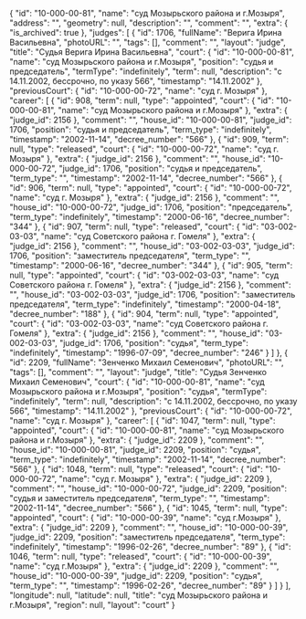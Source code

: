 {
    "id": "10-000-00-81",
    "name": "суд Мозырьского района и г.Мозыря",
    "address": "",
    "geometry": null,
    "description": "",
    "comment": "",
    "extra": {
        "is_archived": true
    },
    "judges": [
        {
            "id": 1706,
            "fullName": "Верига Ирина Васильевна",
            "photoURL": "",
            "tags": [],
            "comment": "",
            "layout": "judge",
            "title": "Судья Верига Ирина Васильевна",
            "court": {
                "id": "10-000-00-81",
                "name": "суд Мозырьского района и г.Мозыря",
                "position": "судья и председатель",
                "termType": "indefinitely",
                "term": null,
                "description": "c 14.11.2002, бессрочно, по указу 566",
                "timestamp": "14.11.2002"
            },
            "previousCourt": {
                "id": "10-000-00-72",
                "name": "суд г. Мозыря"
            },
            "career": [
                {
                    "id": 908,
                    "term": null,
                    "type": "appointed",
                    "court": {
                        "id": "10-000-00-81",
                        "name": "суд Мозырьского района и г.Мозыря"
                    },
                    "extra": {
                        "judge_id": 2156
                    },
                    "comment": "",
                    "house_id": "10-000-00-81",
                    "judge_id": 1706,
                    "position": "судья и председатель",
                    "term_type": "indefinitely",
                    "timestamp": "2002-11-14",
                    "decree_number": "566"
                },
                {
                    "id": 909,
                    "term": null,
                    "type": "released",
                    "court": {
                        "id": "10-000-00-72",
                        "name": "суд г. Мозыря"
                    },
                    "extra": {
                        "judge_id": 2156
                    },
                    "comment": "",
                    "house_id": "10-000-00-72",
                    "judge_id": 1706,
                    "position": "судья и председатель",
                    "term_type": "",
                    "timestamp": "2002-11-14",
                    "decree_number": "566"
                },
                {
                    "id": 906,
                    "term": null,
                    "type": "appointed",
                    "court": {
                        "id": "10-000-00-72",
                        "name": "суд г. Мозыря"
                    },
                    "extra": {
                        "judge_id": 2156
                    },
                    "comment": "",
                    "house_id": "10-000-00-72",
                    "judge_id": 1706,
                    "position": "председатель",
                    "term_type": "indefinitely",
                    "timestamp": "2000-06-16",
                    "decree_number": "344"
                },
                {
                    "id": 907,
                    "term": null,
                    "type": "released",
                    "court": {
                        "id": "03-002-03-03",
                        "name": "суд Советского района г. Гомеля"
                    },
                    "extra": {
                        "judge_id": 2156
                    },
                    "comment": "",
                    "house_id": "03-002-03-03",
                    "judge_id": 1706,
                    "position": "заместитель председателя",
                    "term_type": "",
                    "timestamp": "2000-06-16",
                    "decree_number": "344"
                },
                {
                    "id": 905,
                    "term": null,
                    "type": "appointed",
                    "court": {
                        "id": "03-002-03-03",
                        "name": "суд Советского района г. Гомеля"
                    },
                    "extra": {
                        "judge_id": 2156
                    },
                    "comment": "",
                    "house_id": "03-002-03-03",
                    "judge_id": 1706,
                    "position": "заместитель председателя",
                    "term_type": "indefinitely",
                    "timestamp": "2000-04-18",
                    "decree_number": "188"
                },
                {
                    "id": 904,
                    "term": null,
                    "type": "appointed",
                    "court": {
                        "id": "03-002-03-03",
                        "name": "суд Советского района г. Гомеля"
                    },
                    "extra": {
                        "judge_id": 2156
                    },
                    "comment": "",
                    "house_id": "03-002-03-03",
                    "judge_id": 1706,
                    "position": "судья",
                    "term_type": "indefinitely",
                    "timestamp": "1996-07-09",
                    "decree_number": "246"
                }
            ]
        },
        {
            "id": 2209,
            "fullName": "Зенченко Михаил Семенович",
            "photoURL": "",
            "tags": [],
            "comment": "",
            "layout": "judge",
            "title": "Судья Зенченко Михаил Семенович",
            "court": {
                "id": "10-000-00-81",
                "name": "суд Мозырьского района и г.Мозыря",
                "position": "судья",
                "termType": "indefinitely",
                "term": null,
                "description": "c 14.11.2002, бессрочно, по указу 566",
                "timestamp": "14.11.2002"
            },
            "previousCourt": {
                "id": "10-000-00-72",
                "name": "суд г. Мозыря"
            },
            "career": [
                {
                    "id": 1047,
                    "term": null,
                    "type": "appointed",
                    "court": {
                        "id": "10-000-00-81",
                        "name": "суд Мозырьского района и г.Мозыря"
                    },
                    "extra": {
                        "judge_id": 2209
                    },
                    "comment": "",
                    "house_id": "10-000-00-81",
                    "judge_id": 2209,
                    "position": "судья",
                    "term_type": "indefinitely",
                    "timestamp": "2002-11-14",
                    "decree_number": "566"
                },
                {
                    "id": 1048,
                    "term": null,
                    "type": "released",
                    "court": {
                        "id": "10-000-00-72",
                        "name": "суд г. Мозыря"
                    },
                    "extra": {
                        "judge_id": 2209
                    },
                    "comment": "",
                    "house_id": "10-000-00-72",
                    "judge_id": 2209,
                    "position": "судья и заместитель председателя",
                    "term_type": "",
                    "timestamp": "2002-11-14",
                    "decree_number": "566"
                },
                {
                    "id": 1045,
                    "term": null,
                    "type": "appointed",
                    "court": {
                        "id": "10-000-00-39",
                        "name": "суд г.Мозыря"
                    },
                    "extra": {
                        "judge_id": 2209
                    },
                    "comment": "",
                    "house_id": "10-000-00-39",
                    "judge_id": 2209,
                    "position": "заместитель председателя",
                    "term_type": "indefinitely",
                    "timestamp": "1996-02-26",
                    "decree_number": "89"
                },
                {
                    "id": 1046,
                    "term": null,
                    "type": "released",
                    "court": {
                        "id": "10-000-00-39",
                        "name": "суд г.Мозыря"
                    },
                    "extra": {
                        "judge_id": 2209
                    },
                    "comment": "",
                    "house_id": "10-000-00-39",
                    "judge_id": 2209,
                    "position": "судья",
                    "term_type": "",
                    "timestamp": "1996-02-26",
                    "decree_number": "89"
                }
            ]
        }
    ],
    "longitude": null,
    "latitude": null,
    "title": "суд Мозырьского района и г.Мозыря",
    "region": null,
    "layout": "court"
}